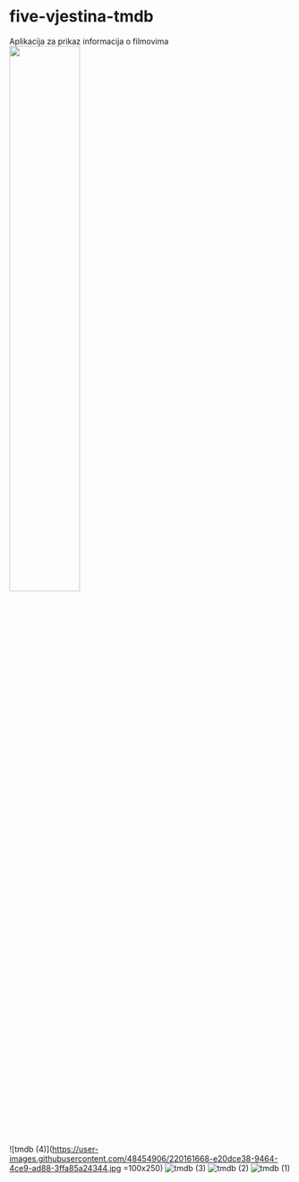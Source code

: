 # five-vjestina-tmdb
Aplikacija za prikaz informacija o filmovima
<img src="https://user-images.githubusercontent.com/48454906/220161668-e20dce38-9464-4ce9-ad88-3ffa85a24344.jpg" height=50%>

![tmdb (4)](https://user-images.githubusercontent.com/48454906/220161668-e20dce38-9464-4ce9-ad88-3ffa85a24344.jpg =100x250)
![tmdb (3)](https://user-images.githubusercontent.com/48454906/220161647-1245c17e-6ab0-4d3f-85f6-a411bcbde083.jpg)
![tmdb (2)](https://user-images.githubusercontent.com/48454906/220161740-bf82c3fe-7bfb-44e7-a210-ff3b2d4bfa7a.jpg)
![tmdb (1)](https://user-images.githubusercontent.com/48454906/220161709-05261810-1f14-412d-9018-495c8e9e9ae0.jpg)

